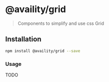 # @availity/grid

> Components to simplify and use css Grid

## Installation

```bash
npm install @availity/grid --save
```

### Usage

TODO
